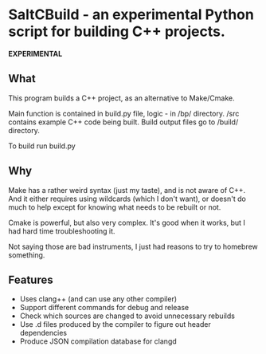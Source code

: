 # SaltCBuild - an experimental Python script for building C++ projects.

**EXPERIMENTAL**

## What

This program builds a C++ project, as an alternative to Make/Cmake.

Main function is contained in build.py file,
logic - in /bp/ directory.
/src contains example C++ code being built.
Build output files go to /build/ directory.

To build run build.py

## Why

Make has a rather weird syntax (just my taste), and is not aware of C++.
And it either requires using wildcards (which I don't want), 
or doesn't do much to help except for knowing what needs to be rebuilt or not.

Cmake is powerful, but also very complex. It's good when it works, 
but I had hard time troubleshooting it.

Not saying those are bad instruments, I just had reasons to try
to homebrew something.

## Features

- Uses clang++ (and can use any other compiler)
- Support different commands for debug and release
- Check which sources are changed to avoid unnecessary rebuilds
- Use .d files produced by the compiler to figure out header dependencies
- Produce JSON compilation database for clangd
